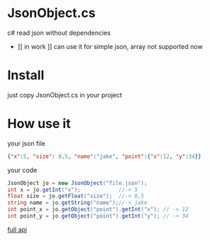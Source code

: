 # JsonObject.cs
c# read json without dependencies
- [[ in work ]] can use it for simple json, array not supported now

# Install
just copy JsonObject.cs in your project

# How use it
your json file
```json
{"x":5, "size": 0.5, "name":"jake", "point":{"x":12, "y":34}}
```
your code
```csharp
JsonObject jo = new JsonObject("file.json");
int x = jo.getInt("x");            //-> 5
float size = jo.getFloat("size");  //-> 0,5
string name = jo.getString("name");//-> jake
int point_x = jo.getObject("point").getInt("x"); // -> 12
int point_y = jo.getObject("point").getInt("y"); // -> 34
```
[full api](https://github.com/oblerion/JsonObject/wiki)
